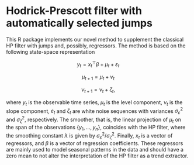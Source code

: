 # Hodrick-Prescott filter with automatically selected jumps

This R package implements our novel method to supplement the classical HP filter
with jumps and, possibly, regressors. The method is based on the following state-space
representation

$$y_t = x_t^\top \beta + \mu_t + \varepsilon_t$$

$$\mu_{t+1} = \mu_t + \nu_t$$

$$\nu_{t+1} = \nu_t + \zeta_t,$$

where $y_t$ is the observable time series, $\mu_t$ is the level component,
$\nu_t$ is the slope component, $\varepsilon_t$ and $\zeta_t$ are white noise sequences
with variances $\sigma^2_\varepsilon$ and $\sigma^2_\zeta$, respectively.
The smoother, that is, the linear projection of $\mu_t$ on the span of the observations
$\{y_1,\ldots,y_n\}$, coincides with the HP filter, where the smoothing constant $\lambda$
is given by $\sigma^2_\varepsilon / \sigma^2_\zeta$. Finally, $x_t$ is a vector of regressors,
and $\beta$ is a vector of regression coefficients. These regressors are mainly used to
model seasonal patterns in the data and should have a zero mean to not alter the interpretation
of the HP filter as a trend extractor.